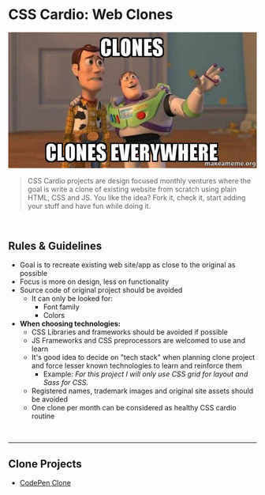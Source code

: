 # CSS Cardio: Web Clones
![Clones, clones everywhere](assets/clones_hero.jpg)


> CSS Cardio projects are design focused monthly ventures where the goal is write a clone of existing website from scratch using plain HTML, CSS and JS. You like the idea? Fork it, check it, start adding your stuff and have fun while doing it.

<br>

## Rules & Guidelines
- Goal is to recreate existing web site/app as close to the original as possible
- Focus is more on design, less on functionality
- Source code of original project should be avoided 
  - It can only be looked for:
    - Font family
    - Colors
- **When choosing technologies:**
  - CSS Libraries and frameworks should be avoided if possible
  - JS Frameworks and CSS preprocessors are welcomed to use and learn
  - It's good idea to decide on "tech stack" when planning clone project and force lesser known technologies to learn and reinforce them
    - Example: _For this project I will only use CSS grid for layout and Sass for CSS._
  - Registered names, trademark images and original site assets should be avoided
  - One clone per month can be considered as healthy CSS cardio routine 

<br>

- - -

## Clone Projects
* [CodePen Clone](https://github.com/dbilanoski/css-cardio-web-clones/tree/master/clones/codepen_clone)